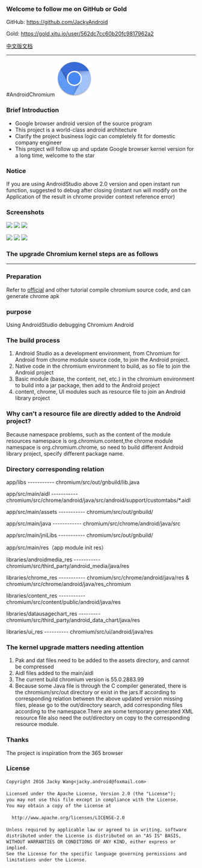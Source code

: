 ### Welcome to follow me on GitHub or Gold

GitHub: https://github.com/JackyAndroid

Gold: https://gold.xitu.io/user/562dc7cc60b20fc9817962a2

[中文版文档](https://github.com/JackyAndroid/AndroidChromium/blob/master/README-CN.md)

---

#AndroidChromium
![](https://github.com/JackyAndroid/AndroidChromium/blob/master/app/src/main/res/mipmap-xhdpi/app_icon.png)

### Brief Introduction
* Google browser android version of the source program
* This project is a world-class android architecture
* Clarify the project business logic can completely fit for domestic company engineer
* This project will follow up and update Google browser kernel version for a long time, welcome to the star

### Notice
If you are using AndroidStudio above 2.0 version and open instant run function, suggested to debug after closing (instant run will modify on the Application of the result in chrome provider context reference error)

### Screenshots
![](https://github.com/JackyAndroid/AndroidChromium/blob/master/screenshots/screenshot1.jpg)  ![](https://github.com/JackyAndroid/AndroidChromium/blob/master/screenshots/screenshot2.jpg)  ![](https://github.com/JackyAndroid/AndroidChromium/blob/master/screenshots/screenshot3.jpg)

![](https://github.com/JackyAndroid/AndroidChromium/blob/master/screenshots/screenshot4.jpg)  ![](https://github.com/JackyAndroid/AndroidChromium/blob/master/screenshots/screenshot5.jpg)  ![](https://github.com/JackyAndroid/AndroidChromium/blob/master/screenshots/screenshot6.png)

### The upgrade Chromium kernel steps are as follows
---

### Preparation

Refer to [official](https://chromium.googlesource.com/chromium/src/+/master/docs/android_build_instructions.md) and other tutorial compile chromium source code, and can generate chrome apk

### purpose

Using AndroidStudio debugging Chromium Android

### The build process

1.	Android Studio as a development environment, from Chromium for Android from chrome module source code, to join the Android project.
2.	Native code in the chromium environment to build, as so file to join the Android project
3.	Basic module (base, the content, net, etc.) in the chromium environment to build into a jar package, then add to the Android project
4.	content, chrome, UI modules such as resource file to join an Android library project

### Why can't a resource file are directly added to the Android project?

Because namespace problems, such as the content of the module resources namespace is org.chromium.content,the chrome module namespace is org.chromium.chrome, so need to build different Android library project, specify different package name.

### Directory corresponding relation

app/libs ----------- chromium/src/out/gnbuild/lib.java

app/src/main/aidl ----------- chromium/src/chrome/android/java/src/android/support/customtabs/*.aidl

app/src/main/assets ----------- chromium/src/out/gnbuild/

app/src/main/java ------------ chromium/src/chrome/android/java/src

app/src/main/jniLibs ----------- chromium/src/out/gnbuild/

app/src/main/res（app module init res）

libraries/androidmedia_res ----------- chromium/src/third_party/android_media/java/res

libraries/chrome_res ----------- chromium/src/chrome/android/java/res & chromium/src/chrome/android/java/res_chromium

libraries/content_res ----------- chromium/src/content/public/android/java/res

libraries/datausagechart_res --------- chromium/src/third_party/android_data_chart/java/res

libraries/ui_res ---------- chromium/src/ui/android/java/res

### The kernel upgrade matters needing attention

1.	Pak and dat files need to be added to the assets directory, and cannot be compressed
2.	Aidl files added to the main/aidl
3. The current build chromium version is 55.0.2883.99
4. Because some Java file is through the C compiler generated, there is the chromium/src/out directory or exist in the jars.If according to corresponding relation between the above updated version missing files, please go to the out/directory search, add corresponding files according to the namespace.There are some temporary generated XML resource file also need the out/directory on copy to the corresponding resource module.

### Thanks

The project is inspiration from the 365 browser

### License

    Copyright 2016 Jacky Wang<jacky.android@foxmail.com>

    Licensed under the Apache License, Version 2.0 (the "License");
    you may not use this file except in compliance with the License.
    You may obtain a copy of the License at

      http://www.apache.org/licenses/LICENSE-2.0

    Unless required by applicable law or agreed to in writing, software
    distributed under the License is distributed on an "AS IS" BASIS,
    WITHOUT WARRANTIES OR CONDITIONS OF ANY KIND, either express or implied.
    See the License for the specific language governing permissions and
    limitations under the License.
